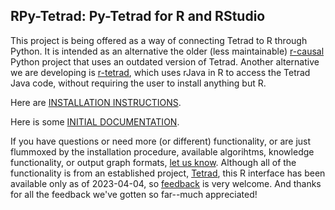 ## RPy-Tetrad: Py-Tetrad for R and RStudio

This project is being offered as a way of connecting Tetrad to R through Python. It is intended as an alternative the older (less maintainable) [r-causal](https://github.com/bd2kccd/r-causal) Python project that uses an outdated version of Tetrad. Another alternative we are developing is [r-tetrad](https://github.com/cmu-phil/r-tetrad), which uses rJava in R to access the Tetrad Java code, without requiring the user to install anything but R.

Here are [INSTALLATION INSTRUCTIONS](https://github.com/cmu-phil/py-tetrad/blob/main/pytetrad/R/INSTALLATION.md).

Here is some [INITIAL DOCUMENTATION](https://github.com/cmu-phil/py-tetrad/blob/main/pytetrad/R/DOCUMENTATION.md).

If you have questions or need more (or different) functionality, or are just flummoxed by the installation procedure, available algorihtms, knowledge functionality, or output graph formats, [let us know](https://github.com/cmu-phil/py-tetrad/issues). Although all of the functionality is from an established project, [Tetrad](https://github.com/cmu-phil/tetrad), this R interface has been available only as of 2023-04-04, so [feedback](https://github.com/cmu-phil/py-tetrad/issues) is very welcome. And thanks for all the feedback we've gotten so far--much appreciated!



